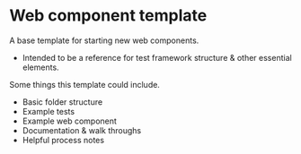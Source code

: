 # Web component template

A base template for starting new web components.

* Intended to be a reference for test framework structure & other essential elements.

Some things this template could include.
* Basic folder structure
* Example tests
* Example web component
* Documentation & walk throughs
* Helpful process notes



